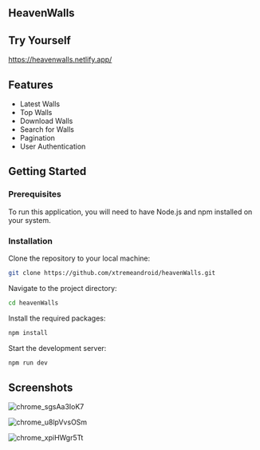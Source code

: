 ## HeavenWalls 

## Try Yourself
https://heavenwalls.netlify.app/


## Features
* Latest Walls
* Top Walls
* Download Walls
* Search for Walls
* Pagination
* User Authentication

## Getting Started

### Prerequisites
To run this application, you will need to have Node.js and npm installed on your system.

### Installation

Clone the repository to your local machine:
```bash
git clone https://github.com/xtremeandroid/heavenWalls.git
```

Navigate to the project directory:
```bash
cd heavenWalls
```

Install the required packages:
```bash
npm install
```

Start the development server:
```bash 
npm run dev
```

## Screenshots
![chrome_sgsAa3IoK7](https://github.com/xtremeandroid/HeavenWalls-WallPaperApp/assets/62198074/20d8e70e-07e4-483c-b8a0-42aaa4d08e40)

![chrome_u8lpVvsOSm](https://github.com/xtremeandroid/HeavenWalls-WallPaperApp/assets/62198074/6a58449f-1620-4580-bcbc-90b508d4b97d)

![chrome_xpiHWgr5Tt](https://github.com/xtremeandroid/HeavenWalls-WallPaperApp/assets/62198074/265a5ffa-cfbb-48ed-a7a4-1c1313298b98)
